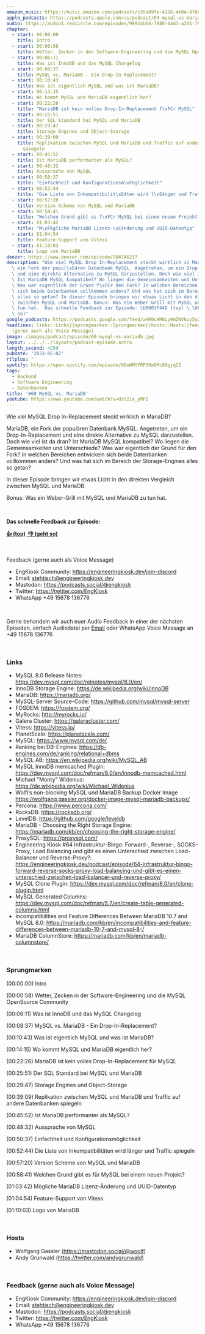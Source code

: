 ```yaml
---
amazon_music: https://music.amazon.com/podcasts/c35a09fe-4116-4e04-8f68-77d61b112e46/episodes/95885981-0216-4fd0-abb4-f1c0ff890f92/engineering-kiosk-69-mysql-vs-mariadb
apple_podcasts: https://podcasts.apple.com/us/podcast/69-mysql-vs-mariadb/id1603082924?i=1000611387208&uo=4
audio: https://audio1.redcircle.com/episodes/99914b64-7888-4ad3-a241-795144e52468/stream.mp3
chapter:
  - start: 00:00:00
    title: Intro
  - start: 00:00:58
    title: Wetter, Zecken in der Software-Engineering und die MySQL OpenSource Community
  - start: 00:06:11
    title: Was ist InnoDB und das MySQL Changelog
  - start: 00:08:37
    title: MySQL vs. MariaDB - Ein Drop-In-Replacement?
  - start: 00:10:43
    title: Was ist eigentlich MySQL und was ist MariaDB?
  - start: 00:14:15
    title: Wo kommt MySQL und MariaDB eigentlich her?
  - start: 00:22:26
    title: "MariaDB ist kein volles Drop-In-Replacement f\xFCr MySQL"
  - start: 00:25:51
    title: Der SQL Standard bei MySQL und MariaDB
  - start: 00:29:47
    title: Storage Engines und Object-Storage
  - start: 00:39:09
    title: Replikation zwischen MySQL und MariaDB und Traffic auf andere Datenbanken
      spiegeln
  - start: 00:45:52
    title: Ist MariaDB performanter als MySQL?
  - start: 00:48:32
    title: Aussprache von MySQL
  - start: 00:50:37
    title: "Einfachheit und Konfigurationsm\xF6glichkeit"
  - start: 00:52:44
    title: "Die Liste von Inkompatibilit\xE4ten wird l\xE4nger und Traffic spiegeln"
  - start: 00:57:20
    title: Version Scheme von MySQL und MariaDB
  - start: 00:58:41
    title: "Welchen Grund gibt es f\xFCr MySQL bei einem neuen Projekt?"
  - start: 01:03:42
    title: "M\xF6gliche MariaDB Lizenz-\xC4nderung und UUID-Datentyp"
  - start: 01:04:54
    title: Feature-Support von Vitess
  - start: 01:10:03
    title: Logo von MariaDB
deezer: https://www.deezer.com/episode/504746217
description: "Wie viel MySQL Drop In-Replacement steckt wirklich in MariaDB? MariaDB,\
  \ ein Fork der popul\xE4ren Datenbank MySQL. Angetreten, um ein Drop-In-Replacement\
  \ und eine direkte Alternative zu MySQL darzustellen. Doch wie viel ist da dran?\
  \ Ist MariaDB MySQL kompatibel? Wo liegen die Gemeinsamkeiten und Unterschiede?\
  \ Was war eigentlich der Grund f\xFCr den Fork? In welchen Bereichen entwickeln\
  \ sich beide Datenbanken vollkommen anders? Und was hat sich im Bereich der Storage-Engines\
  \ alles so getan? In dieser Episode bringen wir etwas Licht in den direkten Vergleich\
  \ zwischen MySQL und MariaDB. Bonus: Was ein Weber-Grill mit MySQL und MariaDB zu\
  \ tun hat.  Das schnelle Feedback zur Episode: \U0001F44D (top) \_\U0001F44E (geht\
  \ so)"
google_podcasts: https://podcasts.google.com/feed/aHR0cHM6Ly9mZWVkcy5yZWRjaXJjbGUuY29tLzBlY2ZkZmQ3LWZkYTEtNGMzZC05NTE1LTQ3NjcyN2Y5ZGY1ZQ/episode/MWFhMWQzYzgtOTM0Ny00N2Y2LTk1MjUtZDVlNjU5ZWQyODMw?sa=X&ved=2ahUKEwjTqM6p99X-AhXBFmIAHSucAxkQkfYCegQIARAF
headlines: links::Links||sprungmarken::Sprungmarken||hosts::Hosts||feedback-gerne-auch-als-voice-message::Feedback
  (gerne auch als Voice Message)
image: /images/podcast/episode/69-mysql-vs-mariadb.jpg
layout: ../../../layouts/podcast-episode.astro
length_second: 4259
pubDate: '2023-05-02'
rtlplus: ''
spotify: https://open.spotify.com/episode/6DwWMYYRP38mDMc09gjq25
tags:
  - Backend
  - Software Engineering
  - Datenbanken
title: '#69 MySQL vs. MariaDB'
youtube: https://www.youtube.com/watch?v=Uzt2ia_yMFE
---
```


<p>Wie viel MySQL Drop In-Replacement steckt wirklich in MariaDB?</p><p>MariaDB, ein Fork der populären Datenbank MySQL. Angetreten, um ein Drop-In-Replacement und eine direkte Alternative zu MySQL darzustellen. Doch wie viel ist da dran? Ist MariaDB MySQL kompatibel? Wo liegen die Gemeinsamkeiten und Unterschiede? Was war eigentlich der Grund für den Fork? In welchen Bereichen entwickeln sich beide Datenbanken vollkommen anders? Und was hat sich im Bereich der Storage-Engines alles so getan?</p><p>In dieser Episode bringen wir etwas Licht in den direkten Vergleich zwischen MySQL und MariaDB.</p><p>Bonus: Was ein Weber-Grill mit MySQL und MariaDB zu tun hat.</p><p><br></p><p><strong>Das schnelle Feedback zur Episode:</strong></p><p><a href="https://api.openpodcast.dev/feedback/69/upvote" rel="nofollow"><strong>👍 (top)</strong></a><strong> </strong><a href="https://api.openpodcast.dev/feedback/18/downvote" rel="nofollow"><strong> </strong></a><a href="https://api.openpodcast.dev/feedback/69/downvote" rel="nofollow"><strong>👎 (geht so)</strong></a></p><p><br></p><p>Feedback (gerne auch als Voice Message)</p><ul><li>EngKiosk Community: <a href="https://engineeringkiosk.dev/join-discord">https://engineeringkiosk.dev/join-discord</a> </li><li>Email: <a href="mailto:stehtisch@engineeringkiosk.dev" rel="nofollow">stehtisch@engineeringkiosk.dev</a></li><li>Mastodon: <a href="https://podcasts.social/@engkiosk" rel="nofollow">https://podcasts.social/@engkiosk</a></li><li>Twitter: <a href="https://twitter.com/EngKiosk" rel="nofollow">https://twitter.com/EngKiosk</a></li><li>WhatsApp +49 15678 136776</li></ul><p><br></p><p>Gerne behandeln wir auch euer Audio Feedback in einer der nächsten Episoden, einfach Audiodatei per <a href="https://engineeringkiosk.dev/kontakt/">Email</a> oder WhatsApp Voice Message an +49 15678 136776</p><p><br></p><h3 id="links">Links</h3><ul><li><span>MySQL 8.0 Release Notes: </span><a href="https://dev.mysql.com/doc/relnotes/mysql/8.0/en/" rel="nofollow">https://dev.mysql.com/doc/relnotes/mysql/8.0/en/</a></li><li><span>InnoDB Storage Engine: </span><a href="https://de.wikipedia.org/wiki/InnoDB" rel="nofollow">https://de.wikipedia.org/wiki/InnoDB</a></li><li><span>MariaDB: </span><a href="https://mariadb.org/" rel="nofollow">https://mariadb.org/</a></li><li><span>MySQL-Server Source-Code: </span><a href="https://github.com/mysql/mysql-server" rel="nofollow">https://github.com/mysql/mysql-server</a></li><li><span>FOSDEM: </span><a href="https://fosdem.org/" rel="nofollow">https://fosdem.org/</a></li><li><span>MyRocks: </span><a href="http://myrocks.io/" rel="nofollow">http://myrocks.io/</a></li><li><span>Galera Cluster: </span><a href="https://galeracluster.com/" rel="nofollow">https://galeracluster.com/</a></li><li><span>Vitess: </span><a href="https://vitess.io/" rel="nofollow">https://vitess.io/</a></li><li><span>PlanetScale: </span><a href="https://planetscale.com/" rel="nofollow">https://planetscale.com/</a></li><li><span>MySQL: </span><a href="https://www.mysql.com/de/" rel="nofollow">https://www.mysql.com/de/</a></li><li><span>Ranking bei DB-Engines: </span><a href="https://db-engines.com/de/ranking/relational+dbms" rel="nofollow">https://db-engines.com/de/ranking/relational+dbms</a></li><li><span>MySQL AB: </span><a href="https://en.wikipedia.org/wiki/MySQL_AB" rel="nofollow">https://en.wikipedia.org/wiki/MySQL_AB</a></li><li><span>MySQL InnoDB memcached Plugin: </span><a href="https://dev.mysql.com/doc/refman/8.0/en/innodb-memcached.html" rel="nofollow">https://dev.mysql.com/doc/refman/8.0/en/innodb-memcached.html</a></li><li><span>Michael &#34;Monty&#34; Widenius: </span><a href="https://de.wikipedia.org/wiki/Michael_Widenius" rel="nofollow">https://de.wikipedia.org/wiki/Michael_Widenius</a></li><li><span>Wolfi’s non-blocking MySQL und MariaDB Backup Docker Image  </span><a href="https://wolfgang.gassler.org/docker-image-mysql-mariadb-backups/" rel="nofollow">https://wolfgang.gassler.org/docker-image-mysql-mariadb-backups/</a><span> </span></li><li><span>Percona: </span><a href="https://www.percona.com/" rel="nofollow">https://www.percona.com/</a></li><li><span>RocksDB: </span><a href="https://rocksdb.org/" rel="nofollow">https://rocksdb.org/</a></li><li><span>LevelDB: </span><a href="https://github.com/google/leveldb" rel="nofollow">https://github.com/google/leveldb</a></li><li><span>MariaDB - Choosing the Right Storage Engine: </span><a href="https://mariadb.com/kb/en/choosing-the-right-storage-engine/" rel="nofollow">https://mariadb.com/kb/en/choosing-the-right-storage-engine/</a></li><li><span>ProxySQL: </span><a href="https://proxysql.com/" rel="nofollow">https://proxysql.com/</a></li><li><span>Engineering Kiosk #64 Infrastruktur-Bingo: Forward-, Reverse-, SOCKS-Proxy, Load Balancing und gibt es einen Unterschied zwischen Load-Balancer und Reverse-Proxy?: </span><a href="https://engineeringkiosk.dev/podcast/episode/64-infrastruktur-bingo-forward-reverse-socks-proxy-load-balancing-und-gibt-es-einen-unterschied-zwischen-load-balancer-und-reverse-proxy/">https://engineeringkiosk.dev/podcast/episode/64-infrastruktur-bingo-forward-reverse-socks-proxy-load-balancing-und-gibt-es-einen-unterschied-zwischen-load-balancer-und-reverse-proxy/</a></li><li><span>MySQL Clone Plugin: </span><a href="https://dev.mysql.com/doc/refman/8.0/en/clone-plugin.html" rel="nofollow">https://dev.mysql.com/doc/refman/8.0/en/clone-plugin.html</a></li><li><span>MySQL Generated Columns: </span><a href="https://dev.mysql.com/doc/refman/5.7/en/create-table-generated-columns.html" rel="nofollow">https://dev.mysql.com/doc/refman/5.7/en/create-table-generated-columns.html</a></li><li><span>Incompatibilities and Feature Differences Between MariaDB 10.7 and MySQL 8.0: </span><a href="https://mariadb.com/kb/en/incompatibilities-and-feature-differences-between-mariadb-10-7-and-mysql-8-/" rel="nofollow">https://mariadb.com/kb/en/incompatibilities-and-feature-differences-between-mariadb-10-7-and-mysql-8-/</a></li><li><span>MariaDB ColumnStore: </span><a href="https://mariadb.com/kb/en/mariadb-columnstore/" rel="nofollow">https://mariadb.com/kb/en/mariadb-columnstore/</a></li></ul><p><br></p><h3 id="sprungmarken">Sprungmarken</h3><p>(00:00:00) Intro</p><p>(00:00:58) Wetter, Zecken in der Software-Engineering und die MySQL OpenSource Community</p><p>(00:06:11) Was ist InnoDB und das MySQL Changelog</p><p>(00:08:37) MySQL vs. MariaDB - Ein Drop-In-Replacement?</p><p>(00:10:43) Was ist eigentlich MySQL und was ist MariaDB?</p><p>(00:14:15) Wo kommt MySQL und MariaDB eigentlich her?</p><p>(00:22:26) MariaDB ist kein volles Drop-In-Replacement für MySQL</p><p>(00:25:51) Der SQL Standard bei MySQL und MariaDB</p><p>(00:29:47) Storage Engines und Object-Storage</p><p>(00:39:09) Replikation zwischen MySQL und MariaDB und Traffic auf andere Datenbanken spiegeln</p><p>(00:45:52) Ist MariaDB performanter als MySQL?</p><p>(00:48:32) Aussprache von MySQL</p><p>(00:50:37) Einfachheit und Konfigurationsmöglichkeit</p><p>(00:52:44) Die Liste von Inkompatibilitäten wird länger und Traffic spiegeln</p><p>(00:57:20) Version Scheme von MySQL und MariaDB</p><p>(00:58:41) Welchen Grund gibt es für MySQL bei einem neuen Projekt?</p><p>(01:03:42) Mögliche MariaDB Lizenz-Änderung und UUID-Datentyp</p><p>(01:04:54) Feature-Support von Vitess</p><p>(01:10:03) Logo von MariaDB</p><p><br></p><h3 id="hosts">Hosts</h3><ul><li>Wolfgang Gassler (<a href="https://mastodon.social/@woolf" rel="nofollow">https://mastodon.social/@woolf</a>)</li><li>Andy Grunwald (<a href="https://twitter.com/andygrunwald" rel="nofollow">https://twitter.com/andygrunwald</a>)</li></ul><p><br></p><h3 id="feedback-gerne-auch-als-voice-message">Feedback (gerne auch als Voice Message)</h3><ul><li>EngKiosk Community: <a href="https://engineeringkiosk.dev/join-discord">https://engineeringkiosk.dev/join-discord</a> </li><li>Email: <a href="mailto:stehtisch@engineeringkiosk.dev" rel="nofollow">stehtisch@engineeringkiosk.dev</a></li><li>Mastodon: <a href="https://podcasts.social/@engkiosk" rel="nofollow">https://podcasts.social/@engkiosk</a></li><li>Twitter: <a href="https://twitter.com/EngKiosk" rel="nofollow">https://twitter.com/EngKiosk</a></li><li>WhatsApp +49 15678 136776</li></ul>
